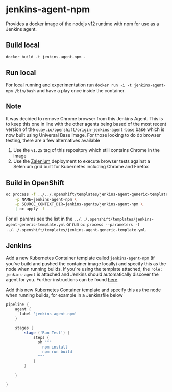 # jenkins-agent-npm
Provides a docker image of the nodejs v12 runtime with npm for use as a Jenkins agent.

## Build local
`docker build -t jenkins-agent-npm .`

## Run local
For local running and experimentation run `docker run -i -t jenkins-agent-npm /bin/bash` and have a play once inside the container.

## Note
It was decided to remove Chrome browser from this Jenkins Agent. This is to keep this one in line with the other agents being based of the most recent version of the `quay.io/openshift/origin-jenkins-agent-base` base which is now built using Universal Base Image. For those looking to do do browser testing, there are a few alternatives available
1. Use the `v1.25` tag of this repository which still contains Chrome in the image
2. Use the [Zalenium](https://github.com/redhat-cop/containers-quickstarts/tree/master/zalenium) deployment to execute browser tests against a Selenium grid built for Kubernetes including Chrome and Firefox

## Build in OpenShift
```bash
oc process -f ../../.openshift/templates/jenkins-agent-generic-template.yml \
    -p NAME=jenkins-agent-npm \
    -p SOURCE_CONTEXT_DIR=jenkins-agents/jenkins-agent-npm \
    | oc apply -f -
```
For all params see the list in the `../../.openshift/templates/jenkins-agent-generic-template.yml` or run `oc process --parameters -f ../../.openshift/templates/jenkins-agent-generic-template.yml`.

## Jenkins
Add a new Kubernetes Container template called `jenkins-agent-npm` (if you've build and pushed the container image locally) and specify this as the node when running builds. If you're using the template attached; the `role: jenkins-agent` is attached and Jenkins should automatically discover the agent for you. Further instructions can be found [here](https://docs.openshift.com/container-platform/3.7/using_images/other_images/jenkins.html#using-the-jenkins-kubernetes-plug-in-to-run-jobs).

Add this new Kubernetes Container template and specify this as the node when running builds, for example in a Jenkinsfile below
```Groovy
pipeline {
    agent {
      label 'jenkins-agent-npm'
    }

    stages {
        stage ('Run Test') {
            steps {
              sh """
                npm install
                npm run build
              """
            }
        }

    }

}
```
